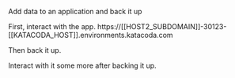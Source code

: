 Add data to an application and back it up

First, interact with the app.
https://[[HOST2_SUBDOMAIN]]-30123-[[KATACODA_HOST]].environments.katacoda.com

Then back it up.

Interact with it some more after backing it up.